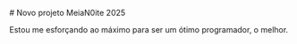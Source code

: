 \# Novo projeto MeiaN0ite 2025



Estou me esforçando ao máximo para ser um ótimo programador, o melhor.

